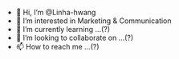 - 👋 Hi, I’m @Linha-hwang
- 👀 I’m interested in Marketing & Communication
- 🌱 I’m currently learning ...(?)
- 💞️ I’m looking to collaborate on ...(?)
- 📫 How to reach me ...(?)

<!---
Linha-hwang/Linha-hwang is a ✨ special ✨ repository because its `README.md` (this file) appears on your GitHub profile.
You can click the Preview link to take a look at your changes.
--->
